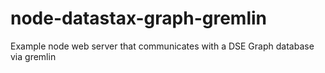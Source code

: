 # node-datastax-graph-gremlin
Example node web server that communicates with a DSE Graph database via gremlin
